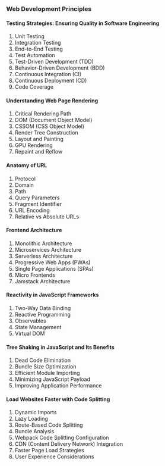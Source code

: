 ### Web Development Principles

#### Testing Strategies: Ensuring Quality in Software Engineering

1. Unit Testing
2. Integration Testing
3. End-to-End Testing
4. Test Automation
5. Test-Driven Development (TDD)
6. Behavior-Driven Development (BDD)
7. Continuous Integration (CI)
8. Continuous Deployment (CD)
9. Code Coverage

#### Understanding Web Page Rendering

1. Critical Rendering Path
2. DOM (Document Object Model)
3. CSSOM (CSS Object Model)
4. Render Tree Construction
5. Layout and Painting
6. GPU Rendering
7. Repaint and Reflow

#### Anatomy of URL

1. Protocol
2. Domain
3. Path
4. Query Parameters
5. Fragment Identifier
6. URL Encoding
7. Relative vs Absolute URLs

#### Frontend Architecture

1. Monolithic Architecture
2. Microservices Architecture
3. Serverless Architecture
4. Progressive Web Apps (PWAs)
5. Single Page Applications (SPAs)
6. Micro Frontends
7. Jamstack Architecture

#### Reactivity in JavaScript Frameworks

1. Two-Way Data Binding
2. Reactive Programming
3. Observables
4. State Management
5. Virtual DOM

#### Tree Shaking in JavaScript and Its Benefits

1. Dead Code Elimination
2. Bundle Size Optimization
3. Efficient Module Importing
4. Minimizing JavaScript Payload
5. Improving Application Performance

#### Load Websites Faster with Code Splitting

1. Dynamic Imports
2. Lazy Loading
3. Route-Based Code Splitting
4. Bundle Analysis
5. Webpack Code Splitting Configuration
6. CDN (Content Delivery Network) Integration
7. Faster Page Load Strategies
8. User Experience Considerations
